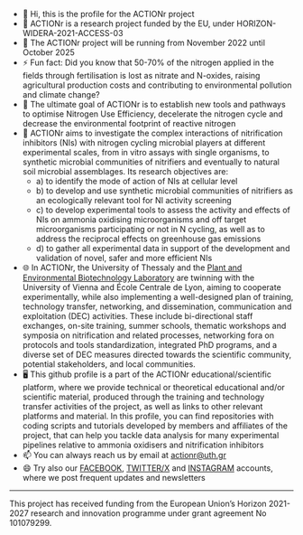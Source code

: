 - 👋 Hi, this is the profile for the ACTIONr project
- 👀 ACTIONr is a research project funded by the EU, under HORIZON-WIDERA-2021-ACCESS-03
- 📅 The ACTIONr project will be running from November 2022 until October 2025
- ⚡ Fun fact: Did you know that 50-70% of the nitrogen applied in the fields through fertilisation is lost as nitrate and N-oxides, raising agricultural production costs and contributing to environmental pollution 
and climate change?
- 🎯 The ultimate goal of ACTIONr is to establish new tools and pathways to optimise Nitrogen Use Efficiency, decelerate the nitrogen cycle and decrease the environmental footprint of reactive nitrogen
- 🧪 ACTIONr aims to investigate the complex interactions of nitrification inhibitors (NIs) with nitrogen cycling microbial players at different experimental scales, from in vitro assays with single organisms, to synthetic microbial communities of nitrifiers and eventually to natural soil microbial assemblages. Its research objectives are:
  - a) to identify the mode of action of NIs at cellular level
  - b) to develop and use synthetic microbial communities of nitrifiers as an ecologically relevant tool for NI activity screening
  - c) to develop experimental tools to assess the activity and effects of NIs on ammonia oxidising microorganisms and off target microorganisms participating or not in N cycling, as well as to address the reciprocal effects on greenhouse gas emissions
  - d) to gather all experimental data in support of the development and validation of novel, safer and more efficient NIs
- 🌐 In ACTIONr, the University of Thessaly and the [Plant and Environmental Biotechnology Laboratory](https://github.com/PlantEnvLab) are twinning with the University of Vienna and École Centrale de Lyon, aiming to cooperate experimentally, while also implementing a well-designed plan of training, technology transfer, networking, and dissemination, communication and exploitation (DEC) activities. These include bi-directional 
staff exchanges, on-site training, summer schools, thematic workshops and symposia on nitrification and related processes, networking fora on protocols and tools standardization, integrated PhD programs, and a 
diverse set of DEC measures directed towards the scientific community, potential stakeholders, and local communities.
- 🖥️ This github profile is a part of the ACTIONr educational/scientific platform, where we provide technical or theoretical educational and/or scientific material, produced through the training and technology 
transfer activities of the project, as well as links to other relevant platforms and material. In this profile, you can find repositories with coding scripts and tutorials developed by members and affiliates of 
the project, that can help you tackle data analysis for many experimental pipelines relative to ammonia oxidisers and nitrification inhibitors  
- 📫 You can always reach us by email at actionr@uth.gr 
- 😄 Try also our [FACEBOOK](https://www.facebook.com/ACTIONr.uth), [TWITTER/X](https://twitter.com/ACTIONr_) and [INSTAGRAM](https://www.instagram.com/actionr_/) accounts, where we post frequent updates and 
newsletters

---------------------------------------------------------------------------------------------------------------------------------------------------------------------------------------------------------------------
This project has received funding from the European Union’s Horizon 2021-2027 research and innovation programme under grant agreement No 101079299.

<!---
ACTIONr-HZN2021/ACTIONr-HZN2021 is a ✨ special ✨ repository because its `README.md` (this file) appears on your GitHub profile.
You can click the Preview link to take a look at your changes.
--->
